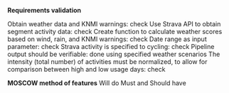 **Requirements validation**

Obtain weather data and KNMI warnings: check
Use Strava API to obtain segment activity data: check 
Create function to calculate weather scores based on wind, rain, and KNMI warnings: check
Date range as input parameter: check
Strava activity is specified to cycling: check
Pipeline output should be verifiable: done using specified weather scenarios
The intensity (total number) of activities must be normalized, to allow for comparison between high and low usage days: check


**MOSCOW method of features**
Will do Must and Should have